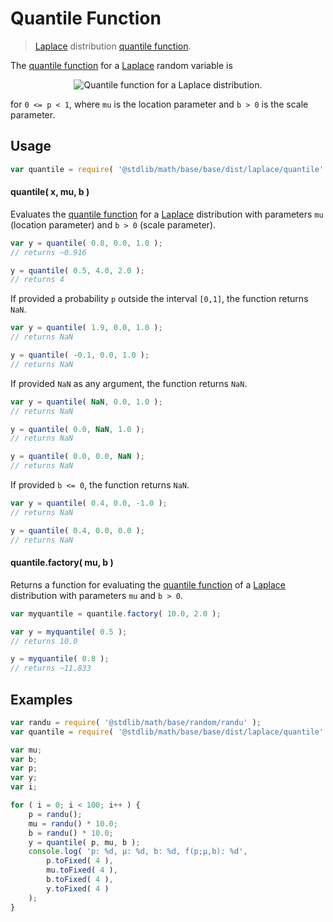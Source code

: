 Quantile Function
===

> [Laplace][laplace] distribution [quantile function][quantile-function].

<!-- <intro> -->

The [quantile function][quantile-function] for a [Laplace][laplace] random variable is

<!-- <equation class="equation" label="eq:quantile_function" align="center" raw="Q(p) = \mu - b\,\operatorname{sgn}(p-0.5)\,\ln(1 - 2|p-0.5|)" alt="Quantile function for a Laplace distribution."> -->

<div class="equation" align="center" data-raw-text="Q(p) = \mu - b\,\operatorname{sgn}(p-0.5)\,\ln(1 - 2|p-0.5|)" data-equation="eq:quantile_function">
    <img src="https://cdn.rawgit.com/distributions-io/laplace-quantile/80640b088abd7a953ac335282b5dc27602439212/docs/img/eqn.svg" alt="Quantile function for a Laplace distribution.">
    <br>
</div>

<!-- </equation> -->

for `0 <= p < 1`, where `mu` is the location parameter and `b > 0` is the scale parameter.

<!-- </intro> -->

<!-- <usage> -->

## Usage
``` javascript
var quantile = require( '@stdlib/math/base/base/dist/laplace/quantile' );
```

#### quantile( x, mu, b )

Evaluates the [quantile function][quantile-function] for a [Laplace][laplace] distribution with parameters `mu` (location parameter) and `b > 0` (scale parameter).

``` javascript
var y = quantile( 0.8, 0.0, 1.0 );
// returns ~0.916

y = quantile( 0.5, 4.0, 2.0 );
// returns 4
```

If provided a probability `p` outside the interval `[0,1]`, the function returns `NaN`.

``` javascript
var y = quantile( 1.9, 0.0, 1.0 );
// returns NaN

y = quantile( -0.1, 0.0, 1.0 );
// returns NaN
```

If provided `NaN` as any argument, the function returns `NaN`.

``` javascript
var y = quantile( NaN, 0.0, 1.0 );
// returns NaN

y = quantile( 0.0, NaN, 1.0 );
// returns NaN

y = quantile( 0.0, 0.0, NaN );
// returns NaN
```

If provided `b <= 0`, the function returns `NaN`.

``` javascript
var y = quantile( 0.4, 0.0, -1.0 );
// returns NaN

y = quantile( 0.4, 0.0, 0.0 );
// returns NaN
```

#### quantile.factory( mu, b )

Returns a function for evaluating the [quantile function][quantile-function] of a [Laplace][laplace] distribution with parameters `mu` and `b > 0`.

``` javascript
var myquantile = quantile.factory( 10.0, 2.0 );

var y = myquantile( 0.5 );
// returns 10.0

y = myquantile( 0.8 );
// returns ~11.833
```

<!-- </usage> -->

<!-- <examples> -->

## Examples

``` javascript
var randu = require( '@stdlib/math/base/random/randu' );
var quantile = require( '@stdlib/math/base/base/dist/laplace/quantile' );

var mu;
var b;
var p;
var y;
var i;

for ( i = 0; i < 100; i++ ) {
    p = randu();
    mu = randu() * 10.0;
    b = randu() * 10.0;
    y = quantile( p, mu, b );
    console.log( 'p: %d, µ: %d, b: %d, f(p;µ,b): %d',
        p.toFixed( 4 ),
        mu.toFixed( 4 ),
        b.toFixed( 4 ),
        y.toFixed( 4 )
    );
}

```

<!-- </examples> -->


<!-- <links> -->

[laplace]: https://en.wikipedia.org/wiki/Laplace_distribution
[quantile-function]: https://en.wikipedia.org/wiki/Quantile_function

<!-- </links> -->
